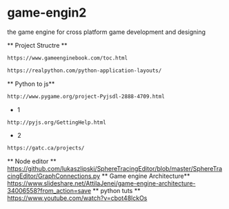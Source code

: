 # game-engin2
the game engine for cross platform game development and designing 


** Project Structre **
```sh
https://www.gameenginebook.com/toc.html

https://realpython.com/python-application-layouts/
```

** Python to js**
```sh
http://www.pygame.org/project-Pyjsdl-2888-4709.html
```
- 1
```sh
http://pyjs.org/GettingHelp.html
```
- 2
```sh
https://gatc.ca/projects/
```
** Node editor **
https://github.com/lukaszlipski/SphereTracingEditor/blob/master/SphereTracingEditor/GraphConnections.py
** Game engine Architecture**
https://www.slideshare.net/AttilaJenei/game-engine-architecture-34006558?from_action=save
** python tuts **
https://www.youtube.com/watch?v=cbot48lckOs


